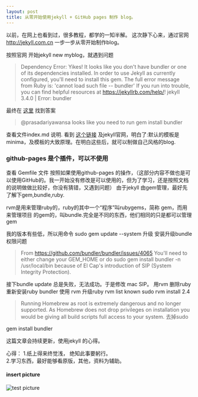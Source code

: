 ```yaml
---
layout: post
title: 从零开始使用jekyll + GitHub pages 制作 blog。
---
```

以前，在网上也看到过，很多教程，都学的一知半解。 这次静下心来，通过官网 http://jekyll.com.cn  一步一步从零开始制作blog。

按照官网 开始jekyll new myblog，就遇到问题 
>Dependency Error: Yikes! It looks like you don't have bundler or one of its dependencies installed. In order to use Jekyll as currently configured, you'll need to install this gem. The full error message from Ruby is: 'cannot load such file -- bundler' If you run into trouble, you can find helpful resources at https://jekyllrb.com/help/! 
jekyll 3.4.0 | Error:  bundler

最终在 [这里](https://github.com/jekyll/jekyll/issues/4688) 找到答案 
>@prasadariyawansa looks like you need to run gem install bundler

查看文件index.md 说明. 看到 [这个链接](https://jekyllrb.com/docs/themes/#overriding-theme-defaults) 及jekyll官网，明白了:默认的模板是minima，及模板的大致原理。在明白这些后，就可以制做自己风格的blog.

### github-pages 是个插件，可以不使用
查看 Gemfile 文件 按照如果使用github-pages 的操作，（这部分内容不做也是可以使用GitHub的。我一开始没有修改是可以使用的，但为了学习，还是按照文档的说明做做比较好，你没有猜错，又遇到问题）
由于jekyll 由gem管理，最好先了解下gem,bundle,ruby.

rvm是用来管理ruby的，ruby的其中一个“程序”叫rubygems，简称 gem，而用来管理项目 的gem的，叫bundle.完全是不同的东西，他们相同的只是都可以管理gem


我的版本有些低，所以用命令 sudo gem update --system 升级
安装升级bundle 权限问题
>From https://github.com/bundler/bundler/issues/4065
You'll need to either change your GEM_HOME or do
sudo gem install bundler -n /usr/local/bin 
because of El Cap's introduction of SIP (System Integrity Protection).

接下bundle update 总是失败，无法成功。于是修改 mac SIP。
用rvm 删除ruby 重新安装ruby 
bundler
使用 rvm  升级ruby
rvm list known
sudo rvm install 2.4
>Running Homebrew as root is extremely dangerous and no longer supported.
As Homebrew does not drop privileges on installation you would be giving all
build scripts full access to your system.
去掉sudo

gem install bundler 


这篇文章会持续更新，使用jekyll 的心得。

心得：
1.纸上得来终觉浅， 绝知此事要躬行。  
2.学习东西，最好能够看原版，其他，资料为辅助。

#### insert picture
![test picture]({{site.url}}/images/test.png)
